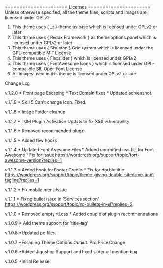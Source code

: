 ====================== Licenses ======================
Unless otherwise specified, all the theme files, scripts and images
are licensed under GPLv2

1. This theme uses { _s } theme as base which is licensed under GPLv2 or later
2. This theme uses { Redux Framework } as theme options panel which is licensed under GPLv2 or later
3. This theme uses { Skeleton } Grid system which is licensed under the GPL-compatible MIT License
4. This theme uses { Flexslider } which is licensed under GPLv2
5. This theme uses { FontAwesome Icons } which is licensed under GPL-compatible SIL Open Font License
6. All images used in this theme is licensed under GPLv2 or later

Change Log

v.1.2.0
	* Front page Escaping
	* Text Domain fixes
	* Updated screenshot.

v.1.1.9
	* Skill 5 Can't change Icon. Fixed.
	
v.1.1.8
	* Image Folder cleanup
	
v.1.1.7
	* TGM Plugin Activation Update to fix XSS vulnerability
	
v.1.1.6
	* Removed recommended plugin
	
v.1.1.5
	* Added few hooks

v.1.1.4
	* Updated Font Awesome Files
	* Added unminified css file for Font Awesome
	* Fix for issue https://wordpress.org/support/topic/font-awesome-version?replies=1
	
v.1.1.3
	* Added hook for Footer Credits
	* Fix for double title https://wordpress.org/support/topic/theme-giving-double-sitename-and-tagline?replies=1
	
v.1.1.2
	* Fix mobile menu issue
	
v.1.1.1
	* Fixing bullet issue in 'Services section'
	https://wordpress.org/support/topic/no-bullets-in-ul?replies=2
	
v.1.1.0
	* Removed empty rtl.css
	* Added couple of plugin recommendations

v.1.0.9
	* Add theme support for 'title-tag'

v.1.0.8
	*Updated po files.

v.1.0.7
	*Escaping Theme Options Output. Pro Price Change

v.1.0.6
	*Added Jigoshop Support and fixed slider url mention bug

v.1.0.5
	*Initial Release
